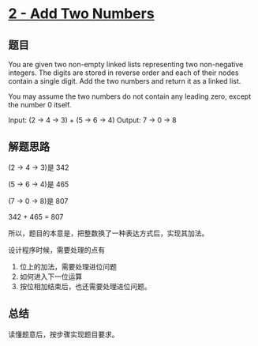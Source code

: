 # [2 - Add Two Numbers](https://leetcode.com/problems/add-two-numbers/)

## 题目
You are given two non-empty linked lists representing two non-negative integers. The digits are stored in reverse order and each of their nodes contain a single digit. Add the two numbers and return it as a linked list.

You may assume the two numbers do not contain any leading zero, except the number 0 itself.

Input: (2 -> 4 -> 3) + (5 -> 6 -> 4)
Output: 7 -> 0 -> 8

## 解题思路
(2 -> 4 -> 3)是 342

(5 -> 6 -> 4)是 465

(7 -> 0 -> 8)是 807

342 + 465 = 807

所以，题目的本意是，把整数换了一种表达方式后，实现其加法。

设计程序时候，需要处理的点有
1. 位上的加法，需要处理进位问题
1. 如何进入下一位运算
1. 按位相加结束后，也还需要处理进位问题。

## 总结
读懂题意后，按步骤实现题目要求。